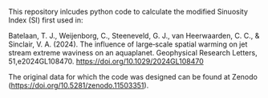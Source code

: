 This repository inlcudes python code to calculate the modified Sinuosity Index (SI) first used in: 

Batelaan, T. J., Weijenborg, C., Steeneveld, G. J., van Heerwaarden, C. C., & Sinclair, V. A. (2024). 
The influence of large‐scale spatial warming on jet stream extreme waviness on an aquaplanet.
Geophysical Research Letters, 51,e2024GL108470. https://doi.org/10.1029/2024GL108470

The original data for which the code was designed can be found at Zenodo (https://doi.org/10.5281/zenodo.11503351).
